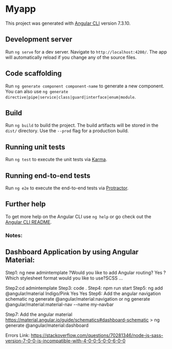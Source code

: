 # Myapp

This project was generated with [Angular CLI](https://github.com/angular/angular-cli) version 7.3.10.

## Development server

Run `ng serve` for a dev server. Navigate to `http://localhost:4200/`. The app will automatically reload if you change any of the source files.

## Code scaffolding

Run `ng generate component component-name` to generate a new component. You can also use `ng generate directive|pipe|service|class|guard|interface|enum|module`.

## Build

Run `ng build` to build the project. The build artifacts will be stored in the `dist/` directory. Use the `--prod` flag for a production build.

## Running unit tests

Run `ng test` to execute the unit tests via [Karma](https://karma-runner.github.io).

## Running end-to-end tests

Run `ng e2e` to execute the end-to-end tests via [Protractor](http://www.protractortest.org/).

## Further help

To get more help on the Angular CLI use `ng help` or go check out the [Angular CLI README](https://github.com/angular/angular-cli/blob/master/README.md).

### Notes:
Dashboard Application  by  using Angular Material:
---------------------------------------------------------
Step1: ng new admintemplate
  ?Would you  like to add Angular routing? Yes
  ? Which stylesheet format would you like to use?SCSS
...

Step2:cd admintemplate
Step3: code .
Step4: npm run start
Step5: ng add @angular/material
	Indigo/Pink
                Yes
                Yes
Step6: Add the angular navigation schematic
         ng generate @angular/material:navigation <component-name>
         or
        ng generate @angular/material:material-nav --name my-navbar

Step7: Add the angular material
https://material.angular.io/guide/schematics#dashboard-schematic
       > ng generate @angular/material:dashboard <component-name>



Errors Link:
https://stackoverflow.com/questions/70281346/node-js-sass-version-7-0-0-is-incompatible-with-4-0-0-5-0-0-6-0-0
